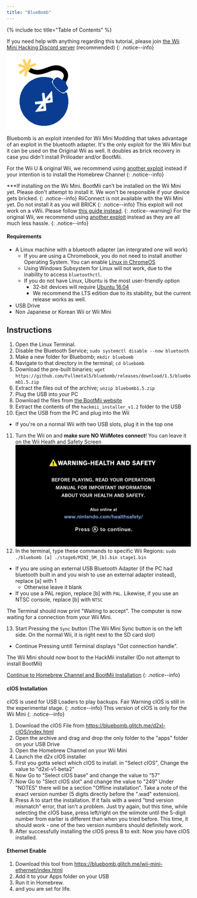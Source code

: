 ```yaml
---
title: "BlueBomb"
---
```


{% include toc title="Table of Contents" %}

If you need help with anything regarding this tutorial, please join [the Wii Mini Hacking Discord server](https://discord.gg/6ryxnkS) (recommended)
{: .notice--info}

![BlueBomb](/images/bluebomb.png)

Bluebomb is an exploit intended for Wii Mini Modding that takes advantage of an exploit in the bluetooth adapter. It's the only exploit for the Wii Mini but it can be used on the Original Wii as well. It doubles as brick recovery in case you didn't install Priiloader and/or BootMii.

For the Wii U & original Wii, we recommend using [another exploit](/get-started) instead if your intention is to install the Homebrew Channel
{: .notice--info}

***If installing on the Wii Mini. BootMii can't be installed on the Wii Mini yet. Please don't attempt to install it. We won't be responsible if your device gets bricked. 
{: .notice--info}
RiiConnect is not available with the Wii Mini yet. Do not install it as you will BRICK
{: .notice--info}
This exploit will not work on a vWii. Please follow [this guide instead](https://wiiu.hacks.guide/vwii-modding).
{: .notice--warning}
For the original Wii, we recommend using [another exploit](/get-started) instead as they are all much less hassle.
{: .notice--info}

#### Requirements
- A Linux machine with a bluetooth adapter (an intergrated one will work)
  - If you are using a Chromebook, you do not need to install another Operating System. You can enable [Linux in ChromeOS](https://support.google.com/chromebook/answer/9145439?hl=en)
  - Using Windows Subsystem for Linux will not work, due to the inability to access `bluetoothctl`.
  - If you do not have Linux, Ubuntu is the most user-friendly option
    - 32-bit devices will require [Ubuntu 16.04](http://releases.ubuntu.com/16.04/)
    - We recommend the LTS edition due to its stability, but the current release works as well.
- USB Drive
- Non Japanese or Korean Wii or Wii Mini

## Instructions
1. Open the Linux Terminal.
2. Disable the Bluetooth Service; `sudo systemctl disable --now bluetooth`
3. Make a new folder for Bluebomb; `mkdir bluebomb`
4. Navigate to that directory in the terminal; `cd bluebomb`
5. Download the pre-built binaries; `wget https://github.com/Fullmetal5/bluebomb/releases/download/1.5/bluebomb1.5.zip`
6. Extract the files out of the archive; `unzip bluebomb1.5.zip`
7. Plug the USB into your PC
8. Download the files from [the BootMii website](https://bootmii.org/download/)
9. Extract the contents of the `hackmii_installer_v1.2` folder to the USB
10. Eject the USB from the PC and plug into the Wii
   - If you're on a normal Wii with two USB slots, plug it in the top one
11. Turn the Wii on and **make sure NO WiiMotes connect**! You can leave it on the Wii Heath and Safety Screen
![Health and Safety Page](/images/Wii/Health_and_Safety_EN.png)
12. In the terminal, type these commands to specific Wii Regions: `sudo ./bluebomb [a] ./stage0/MINI_SM_[b].bin stage1.bin`
  - If you are using an external USB Bluetooth Adapter (if the PC had bluetooth built in and you wish to use an external adapter instead), replace [a] with 1
    - Otherwise leave it blank
  - If you use a PAL region, replace [b] with `PAL`. Likewise, if you use an NTSC console, replace [b] with `NTSC`

The Terminal should now print "Waiting to accept". The computer is now waiting for a connection from your Wii Mini.

13. Start Pressing the `Sync` button (The Wii Mini Sync button is on the left side. On the normal Wii, it is right next to the SD card slot)
   - Continue Pressing untill Terminal displays "Got connection handle".

The Wii Mini should now boot to the HackMii installer (Do not attempt to install BootMii)

[Continue to Homebrew Channel and BootMii Installation](hbc)
{: .notice--info}

#### cIOS Installation
cIOS is used for USB Loaders to play backups. Fair Warning cIOS is still in the experimental stage.
{: .notice--info}
This version of cIOS is only for the Wii Mini
{: .notice--info}

1. Download the cIOS File from https://bluebomb.glitch.me/d2xl-cIOS/index.html
1. Open the archive and drag and drop the only folder to the "apps" folder on your USB Drive 
1. Open the Homebrew Channel on your Wii Mini
1. Launch the d2x cIOS installer
1. First you gotta select which cIOS to install. in "Select cIOS", Change the value to "d2xl-v1-beta2"
1. Now Go to "Select cIOS base" and change the value to "57"
1. Now Go to "Slect cIOS slot" and change the value to "249"
      Under "NOTES" there will be a section "Offline installation". Take a note of the exact version number (5 digits directly before the ".wad" extension).
1. Press A to start the installation.
       If it fails with a weird "tmd version mismatch" error, that isn't a problem. Just try again, but this time, while selecting the cIOS base, press left/right on the wiimote until the 5-digit number from earlier is different than when you tried before. This time, it should work - one of the two version numbers should definitely work.
1. After successfully installing the cIOS press B to exit. Now you have cIOS installed.

#### Ethernet Enable

1. Download this tool from https://bluebomb.glitch.me/wii-mini-ethernet/index.html
1. Add it to your Apps folder on your USB
1. Run it in Homebrew.
1. and you are set for life.
